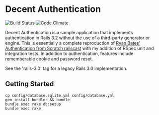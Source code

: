# Decent Authentication
[![Build Status](https://secure.travis-ci.org/leesmith/decent_authentication.png?branch=master)](http://travis-ci.org/leesmith/decent_authentication) [![Code Climate](https://codeclimate.com/badge.png)](https://codeclimate.com/github/leesmith/decent_authentication)

Decent Authentication is a sample application that implements authentication in Rails 3.2 without the use of a third-party generator or engine.  This is essentially a complete reproduction of [Ryan Bates' Authentication from Scratch railscast](http://railscasts.com/episodes/250-authentication-from-scratch) with my addition of RSpec unit and integration tests. In addition to authentication, features include rememberable cookie and password reset.

See the 'rails-3.0' tag for a legacy Rails 3.0 implementation.

## Getting Started

    cp config/database.sqlite.yml config/database.yml
    gem install bundler && bundle
    bundle exec rake db:setup
    bundle exec rake
